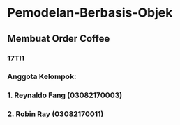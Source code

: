# Pemodelan-Berbasis-Objek

## Membuat Order Coffee

### 17TI1
### Anggota Kelompok:
### 1. Reynaldo Fang (03082170003)
### 2. Robin Ray (03082170011)
